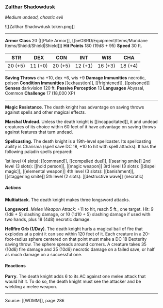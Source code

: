 ### Zalthar Shadowdusk
_Medium undead, chaotic evil_

![[Zalthar Shadowdusk token.png]]


---

**Armor Class** 20 ([[Plate Armor]], [[5eOSRD/Equipment/Items/Mundane Items/Shield/Shield|Shield]])
**Hit Points** 180 (19d8 + 95)
**Speed** 30 ft.

| STR     | DEX     | CON     | INT     | WIS     | CHA     |
|---------|---------|---------|---------|---------|---------|
| 20 (+5) | 11 (+0) | 20 (+5) | 12 (+1) | 16 (+3) | 18 (+4) |

**Saving Throws** cha +10, dex +6, wis +9
**Damage Immunities** necrotic, poison
**Condition Immunities** [[exhaustion]], [[frightened]], [[poisoned]]
**Senses** darkvision 120 ft.
**Passive Perception** 13
**Languages** Abyssal, Common
**Challenge** 17 (18,000 XP)

---

**Magic Resistance**. The death knight has advantage on saving throws against spells and other magical effects.

**Marshal Undead**. Unless the death knight is [[incapacitated]], it and undead creatures of its choice within 60 feet of it have advantage on saving throws against features that turn undead.

**Spellcasting.** The death knight is a 19th-level spellcaster. Its spellcasting ability is Charisma (spell save DC 18, +10 to hit with spell attacks). It has the following paladin spells prepared:

1st level (4 slots): [[command]], [[compelled duel]], [[searing smite]]
2nd level (3 slots): [[hold person]], [[magic weapon]]
3rd level (3 slots): [[dispel magic]], [[elemental weapon]]
4th level (3 slots): [[banishment]], [[staggering smite]]
5th level (2 slots): [[destructive wave]] (necrotic)

##### Actions
**Multiattack**. The death knight makes three longsword attacks.

**Longsword**. _Melee Weapon Attack:_ +11 to hit, reach 5 ft., one target. Hit: 9 (1d8 + 5) slashing damage, or 10 (1d10 + 5) slashing damage if used with two hands, plus 18 (4d8) necrotic damage.

**Hellfire Orb (1/Day)**. The death knight hurls a magical ball of fire that explodes at a point it can see within 120 feet of it. Each creature in a 20-foot-radius sphere centered on that point must make a DC 18 Dexterity saving throw. The sphere spreads around corners. A creature takes 35 (10d6) fire damage and 35 (10d6) necrotic damage on a failed save, or half as much damage on a successful one.

#### Reactions
**Parry**. The death knight adds 6 to its AC against one melee attack that would hit it. To do so, the death knight must see the attacker and be wielding a melee weapon.


---

Source: [[WDMM]], page 286